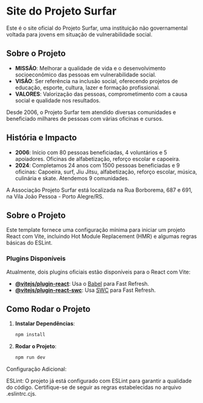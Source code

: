 # Site do Projeto Surfar

Este é o site oficial do Projeto Surfar, uma instituição não governamental voltada para jovens em situação de vulnerabilidade social.

## Sobre o Projeto

- **MISSÃO**: Melhorar a qualidade de vida e o desenvolvimento socioeconômico das pessoas em vulnerabilidade social.
- **VISÃO**: Ser referência na inclusão social, oferecendo projetos de educação, esporte, cultura, lazer e formação profissional.
- **VALORES**: Valorização das pessoas, comprometimento com a causa social e qualidade nos resultados.

Desde 2006, o Projeto Surfar tem atendido diversas comunidades e beneficiado milhares de pessoas com várias oficinas e cursos.

## História e Impacto

- **2006**: Início com 80 pessoas beneficiadas, 4 voluntários e 5 apoiadores. Oficinas de alfabetização, reforço escolar e capoeira.
- **2024**: Completamos 24 anos com 1500 pessoas beneficiadas e 9 oficinas: Capoeira, surf, Jiu Jitsu, alfabetização, reforço escolar, música, culinária e skate. Atendemos 9 comunidades.

A Associação Projeto Surfar está localizada na Rua Borborema, 687 e 691, na Vila João Pessoa - Porto Alegre/RS.

## Sobre o Projeto

Este template fornece uma configuração mínima para iniciar um projeto React com Vite, incluindo Hot Module Replacement (HMR) e algumas regras básicas do ESLint.

### Plugins Disponíveis

Atualmente, dois plugins oficiais estão disponíveis para o React com Vite:

- **[@vitejs/plugin-react](https://github.com/vitejs/vite-plugin-react/blob/main/packages/plugin-react/README.md)**: Usa o [Babel](https://babeljs.io/) para Fast Refresh.
- **[@vitejs/plugin-react-swc](https://github.com/vitejs/vite-plugin-react-swc)**: Usa [SWC](https://swc.rs/) para Fast Refresh.

## Como Rodar o Projeto

1. **Instalar Dependências**:
   ```bash
   npm install

2. **Rodar o Projeto**:
   ```bash
   npm run dev


Configuração Adicional:

ESLint: O projeto já está configurado com ESLint para garantir a qualidade do código. Certifique-se de seguir as regras estabelecidas no arquivo .eslintrc.cjs.